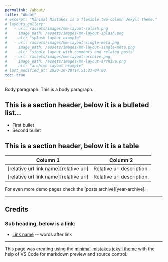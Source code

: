 ```yaml
---
permalink: /about/
title: "About"
# excerpt: "Minimal Mistakes is a flexible two-column Jekyll theme."
# layouts_gallery:
#   - url: /assets/images/mm-layout-splash.png
#     image_path: /assets/images/mm-layout-splash.png
#     alt: "splash layout example"
#   - url: /assets/images/mm-layout-single-meta.png
#     image_path: /assets/images/mm-layout-single-meta.png
#     alt: "single layout with comments and related posts"
#   - url: /assets/images/mm-layout-archive.png
#     image_path: /assets/images/mm-layout-archive.png
#     alt: "archive layout example"
# last_modified_at: 2020-10-28T14:51:23-04:00
toc: true
---
```


<!-- above is Front Matter -->

Body paragraph. This is a body paragraph.

<!-- {% include gallery id="layouts_gallery" caption="Examples of included layouts `splash`, `single`, and `archive`." %} -->

<!-- [Install the Theme]({{ "/docs/quick-start-guide/" | relative_url }}){: .btn .btn--success .btn--large} -->

## This is a section header, below it is a bulleted list...

- First bullet
- Second bullet

## This is a section header, below it is a table

| Column 1 | Column 2                                           |
| ------------------------------------------- | ----------------------------------------------------- |
| [relative url link name][relative url] | Relative url description. |
| [relative url link name][relative url] | Relative url description. |

For even more demo pages check the [posts archive][year-archive].



---

## Credits

### Sub heading, below is a link:

- [Link name](https://linklocation.com) -- words after link

---

This page was creating using the [minimal-mistakes jekyll theme](https://github.com/mmistakes/minimal-mistakes) with the help of VS Code for markdown preview and source control.